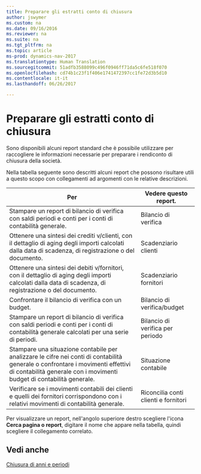 ```yaml
---
title: Preparare gli estratti conto di chiusura
author: jswymer
ms.custom: na
ms.date: 09/16/2016
ms.reviewer: na
ms.suite: na
ms.tgt_pltfrm: na
ms.topic: article
ms-prod: dynamics-nav-2017
ms.translationtype: Human Translation
ms.sourcegitcommit: 51adfb3588099c496f0946ff71da5c6fe518f070
ms.openlocfilehash: cd74b1c23f1f406e1741472397cc1fe72d3b5d10
ms.contentlocale: it-it
ms.lasthandoff: 06/26/2017

---
```

# <a name="prepare-closing-statements"></a>Preparare gli estratti conto di chiusura
Sono disponibili alcuni report standard che è possibile utilizzare per raccogliere le informazioni necessarie per preparare i rendiconto di chiusura della società.

Nella tabella seguente sono descritti alcuni report che possono risultare utili a questo scopo con collegamenti ad argomenti con le relative descrizioni.

|Per     |Vedere questo report.                  |
|-------|---------------------------------|
|Stampare un report di bilancio di verifica con saldi periodi e conti per i conti di contabilità generale.|Bilancio di verifica|
|Ottenere una sintesi dei crediti v/clienti, con il dettaglio di aging degli importi calcolati dalla data di scadenza, di registrazione o del documento.|Scadenziario clienti|
|Ottenere una sintesi dei debiti v/fornitori, con il dettaglio di aging degli importi calcolati dalla data di scadenza, di registrazione o del documento.|Scadenziario fornitori|
|Confrontare il bilancio di verifica con un budget.|Bilancio di verifica/budget|
|Stampare un report di bilancio di verifica con saldi periodi e conti per i conti di contabilità generale calcolati per una serie di periodi.|Bilancio di verifica per periodo|
|Stampare una situazione contabile per analizzare le cifre nei conti di contabilità generale o confrontare i movimenti effettivi di contabilità generale con i movimenti budget di contabilità generale.|Situazione contabile|
|Verificare se i movimenti contabili dei clienti e quelli dei fornitori corrispondono con i relativi movimenti di contabilità generale.|Riconcilia conti clienti e fornitori|

Per visualizzare un report, nell'angolo superiore destro scegliere l'icona **Cerca pagina o report**, digitare il nome che appare nella tabella, quindi scegliere il collegamento correlato.

## <a name="see-also"></a>Vedi anche
[Chiusura di anni e periodi](year-close-years-periods.md)

